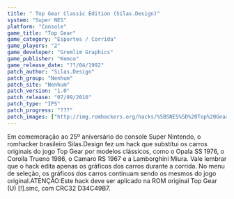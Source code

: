 ```yaml
---
title: " Top Gear Classic Edition (Silas.Design)"
system: "Super NES"
platform: "Console"
game_title: "Top Gear"
game_category: "Esportes / Corrida"
game_players: "2"
game_developer: "Gremlim Graphics"
game_publisher: "Kemco"
game_release_date: "??/04/1992"
patch_author: "Silas.Design"
patch_group: "Nenhum"
patch_site: "Nenhum"
patch_version: "1.0"
patch_release: "07/09/2016"
patch_type: "IPS"
patch_progress: "???"
patch_images: ["http://img.romhackers.org/hacks/%5BSNES%5D%20Top%20Gear%20Classic%20Edition%20-%20Silas_Design%20-%201.png","http://img.romhackers.org/hacks/%5BSNES%5D%20Top%20Gear%20Classic%20Edition%20-%20Silas_Design%20-%202.png","http://img.romhackers.org/hacks/%5BSNES%5D%20Top%20Gear%20Classic%20Edition%20-%20Silas_Design%20-%203.png"]
---
```

Em comemoração ao 25º aniversário do console Super Nintendo, o romhacker brasileiro Silas.Design fez um hack que substitui os carros originais do jogo Top Gear por modelos clássicos, como o Opala SS 1976, o Corolla Trueno 1986, o Camaro RS 1967 e a Lamborghini Miura. Vale lembrar que o hack edita apenas os gráficos dos carros durante a corrida. No menu de seleção, os gráficos dos carros continuam sendo os mesmos do jogo original.ATENÇÃO:Este hack deve ser aplicado na ROM original Top Gear (U) [!].smc, com CRC32 D34C49B7.